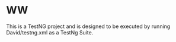 # WW

This is a TestNG project and is designed to be executed by running David/testng.xml as a TestNg Suite.

